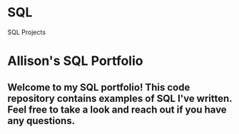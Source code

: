 # SQL
SQL Projects
# Allison's SQL Portfolio
## Welcome to my SQL portfolio! This code repository contains examples of SQL I've written. Feel free to take a look and reach out if you have any questions.
